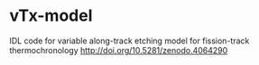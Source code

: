 # vTx-model
IDL code for variable along-track etching model for fission-track thermochronology
http://doi.org/10.5281/zenodo.4064290
